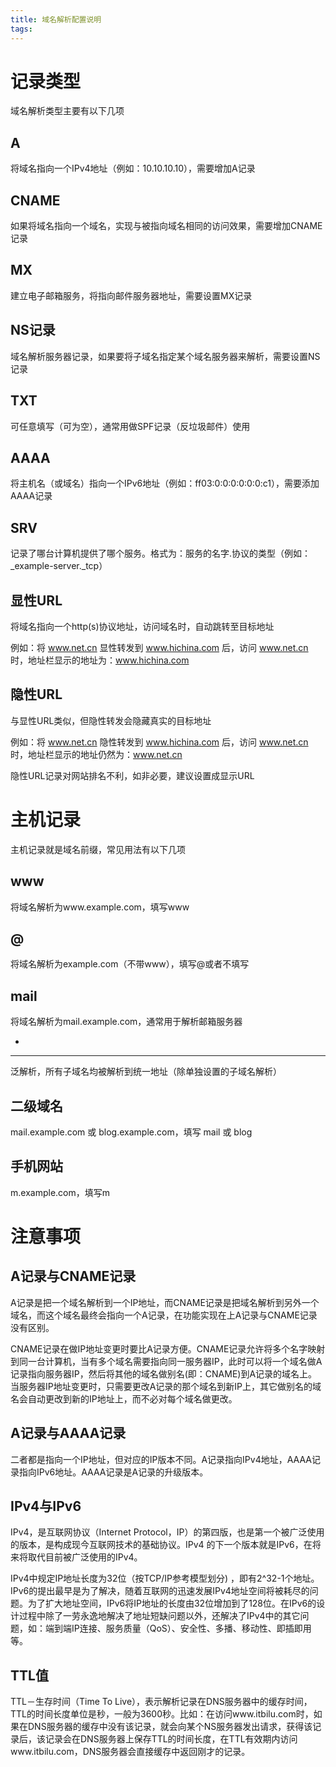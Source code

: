 ```yaml
---
title: 域名解析配置说明
tags:
---
```


# 记录类型

域名解析类型主要有以下几项

A
---

将域名指向一个IPv4地址（例如：10.10.10.10），需要增加A记录

CNAME
---

如果将域名指向一个域名，实现与被指向域名相同的访问效果，需要增加CNAME记录

MX
---

建立电子邮箱服务，将指向邮件服务器地址，需要设置MX记录


NS记录
---

域名解析服务器记录，如果要将子域名指定某个域名服务器来解析，需要设置NS记录

TXT
---

可任意填写（可为空），通常用做SPF记录（反垃圾邮件）使用

AAAA
---

将主机名（或域名）指向一个IPv6地址（例如：ff03:0:0:0:0:0:0:c1），需要添加AAAA记录

SRV
---

记录了哪台计算机提供了哪个服务。格式为：服务的名字.协议的类型（例如：_example-server._tcp）

显性URL
---

将域名指向一个http(s)协议地址，访问域名时，自动跳转至目标地址

例如：将 www.net.cn 显性转发到 www.hichina.com 后，访问 www.net.cn 时，地址栏显示的地址为：www.hichina.com

隐性URL
---

与显性URL类似，但隐性转发会隐藏真实的目标地址

例如：将 www.net.cn 隐性转发到 www.hichina.com 后，访问 www.net.cn 时，地址栏显示的地址仍然为：www.net.cn

隐性URL记录对网站排名不利，如非必要，建议设置成显示URL

# 主机记录

主机记录就是域名前缀，常见用法有以下几项

www
---

将域名解析为www.example.com，填写www

@ 
---

将域名解析为example.com（不带www），填写@或者不填写

mail
---

将域名解析为mail.example.com，通常用于解析邮箱服务器

*
---
泛解析，所有子域名均被解析到统一地址（除单独设置的子域名解析）

二级域名
---

mail.example.com 或 blog.example.com，填写 mail 或 blog

手机网站
---

m.example.com，填写m

# 注意事项

A记录与CNAME记录
---

A记录是把一个域名解析到一个IP地址，而CNAME记录是把域名解析到另外一个域名，而这个域名最终会指向一个A记录，在功能实现在上A记录与CNAME记录没有区别。

CNAME记录在做IP地址变更时要比A记录方便。CNAME记录允许将多个名字映射到同一台计算机，当有多个域名需要指向同一服务器IP，此时可以将一个域名做A记录指向服务器IP，然后将其他的域名做别名(即：CNAME)到A记录的域名上。当服务器IP地址变更时，只需要更改A记录的那个域名到新IP上，其它做别名的域名会自动更改到新的IP地址上，而不必对每个域名做更改。

A记录与AAAA记录
---

二者都是指向一个IP地址，但对应的IP版本不同。A记录指向IPv4地址，AAAA记录指向IPv6地址。AAAA记录是A记录的升级版本。

IPv4与IPv6
---

IPv4，是互联网协议（Internet Protocol，IP）的第四版，也是第一个被广泛使用的版本，是构成现今互联网技术的基础协议。IPv4 的下一个版本就是IPv6，在将来将取代目前被广泛使用的IPv4。

IPv4中规定IP地址长度为32位（按TCP/IP参考模型划分) ，即有2^32-1个地址。IPv6的提出最早是为了解决，随着互联网的迅速发展IPv4地址空间将被耗尽的问题。为了扩大地址空间，IPv6将IP地址的长度由32位增加到了128位。在IPv6的设计过程中除了一劳永逸地解决了地址短缺问题以外，还解决了IPv4中的其它问题，如：端到端IP连接、服务质量（QoS）、安全性、多播、移动性、即插即用等。

TTL值
---

TTL－生存时间（Time To Live），表示解析记录在DNS服务器中的缓存时间，TTL的时间长度单位是秒，一般为3600秒。比如：在访问www.itbilu.com时，如果在DNS服务器的缓存中没有该记录，就会向某个NS服务器发出请求，获得该记录后，该记录会在DNS服务器上保存TTL的时间长度，在TTL有效期内访问www.itbilu.com，DNS服务器会直接缓存中返回刚才的记录。